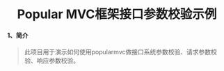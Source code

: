 <center><h1>Popular MVC框架接口参数校验示例</h1></center>

#### 1、简介

> 此项目用于演示如何使用popularmvc做接口系统参数校验、请求参数校验、响应参数校验。